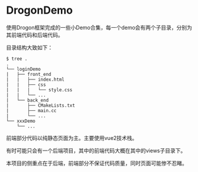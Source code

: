 # DrogonDemo

使用Drogon框架完成的一些小Demo合集，每一个demo会有两个子目录，分别为其前端代码和后端代码。

目录结构大致如下：

```shell
$ tree .
.
└── loginDemo
|   ├── front_end
|   |   ├── index.html
|   |   ├── css
|   |   |   └── style.css
|   |   └── ...
|   └── back_end
|       ├── CMakeLists.txt
|       ├── main.cc
|       └── ...
└── xxxDemo
    └── ...
```

前端部分代码以纯静态页面为主。主要使用vue2技术栈。

有时可能只会有一个后端项目，其中的前端代码大概在其中的views子目录下。

本项目的侧重点在于后端，前端部分不保证代码质量，同时页面可能惨不忍睹。
